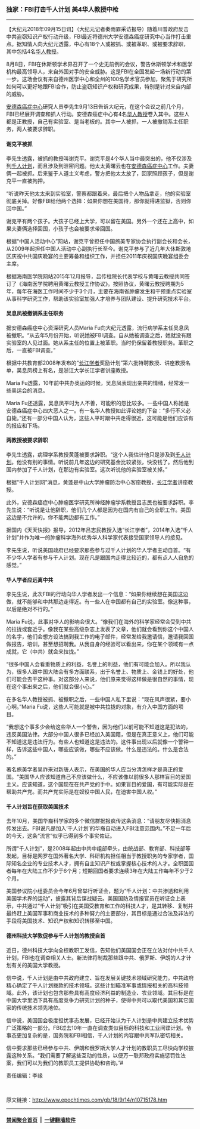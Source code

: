 ### 独家：FBI打击千人计划 美4华人教授中枪
------------------------

<p>【大纪元2018年09月15日讯】（大纪元记者秦雨霏采访报导）随着川普政府反击中共盗窃知识产权行动升级，FBI最近将德州大学安德森癌症研究中心当作打击重点。据知情人向大纪元透露，中心有18个人或被抓、或被革职、或被要求辞职，其中包括4名<a href="http://www.epochtimes.com/gb/tag/%E5%8D%8E%E4%BA%BA%E6%95%99%E6%8E%88.html">华人教授</a>。</p>
<p>8月8日，FBI在休斯顿学术界召开了一个史无前例的会议，警告休斯顿学术和医学机构最高领导人，来自外国对手的安全威胁。这是FBI在全国发起一场新行动的第一步。这场会议有来自德州医学中心和全州的100名学术官员参加，聚焦于研究所如何可以更好地跟FBI合作，防止盗窃知识产权和研究成果，特别是针对来自内部的威胁。</p>
<p><a href="http://www.epochtimes.com/gb/tag/%E5%AE%89%E5%BE%B7%E6%A3%AE%E7%99%8C%E7%97%87%E4%B8%AD%E5%BF%83.html">安德森癌症中心</a>研究人员李先生9月13日告诉大纪元，在这个会议之前几个月，FBI已经展开调查和抓人行动。安德森癌症中心有4名<a href="http://www.epochtimes.com/gb/tag/%E5%8D%8E%E4%BA%BA%E6%95%99%E6%8E%88.html">华人教授</a>卷入其中。这些人都是正教授，自己有实验室、是当老板的。其中一人被抓，一人被撤销系主任职务，两人被要求辞职。</p>
<h4><strong>谢克平被抓</strong></h4>
<p>李先生透露，被抓的教授叫谢克平。谢克平是4个华人当中最突出的，他不仅涉及到<a href="http://www.epochtimes.com/gb/tag/%E5%8D%83%E4%BA%BA%E8%AE%A1%E5%88%92.html">千人计划</a>，而且涉及到泄密问题。他太太黄曙云也在<a href="http://www.epochtimes.com/gb/tag/%E5%AE%89%E5%BE%B7%E6%A3%AE%E7%99%8C%E7%97%87%E4%B8%AD%E5%BF%83.html">安德森癌症中心</a>工作。夫妻俩一起被抓。后来鉴于人道主义考虑，警方把他太太放了，回家照顾孩子，但是谢克平一直被拘押。</p>
<p>“听说昨天他太太来到实验室，警察都跟着来，最后把个人物品拿走，他的实验室彻底关掉。好像FBI给他两个选择：如果你想在美国待，那你就得进监狱，否则你回中国。”</p>
<p>谢克平有两个孩子。大孩子已经上大学，可以留在美国。另外一个还在上高中，如果夫妻俩选择回国，小孩子也会被要求带回国。</p>
<p>根据“中国人活动中心”网站，谢克平曾担任中国旅美专家协会执行副会长和会长，从2009年起担任中国人活动中心副执行长至今。谢克平参与了近几年大休斯敦地区庆祝中共国庆晚宴的主要筹备和组织工作，并担任2011年庆祝国庆晚宴组委会主席。</p>
<p>根据海南医学院网站2015年12月报导，吕传柱院长代表学校与黄曙云教授共同签订了《海南医学院聘用黄曙云教授工作协议》。按照协议，黄曙云教授聘期为5年，每年在海医工作时间不少于3个月，主要在海南省肿瘤发生和干预重点实验室从事科学研究工作，帮助该实验室加强人才培养与团队建设、提升研究技术平台。</p>
<h4><strong>吴息凤被撤销系主任职务</strong></h4>
<p>据安德森癌症中心资深研究人员Maria Fu向大纪元透露，流行病学系主任吴息凤被撤职。“从去年5月份开始，听说她被FBI调查。自从她被调查之后，她就没有跟实验室的人见过面。她从系主任的位置上被革职。当时仍保留着教授职务。革职之后，一直被FBI调查。”</p>
<p>根据中共教育部2008年发布的“<a href="http://www.epochtimes.com/gb/tag/%E9%95%BF%E6%B1%9F%E5%AD%A6%E8%80%85.html">长江学者</a>奖励计划”第六批特聘教授、讲座教授名单，吴息凤榜上有名，是浙江大学长江学者讲座教授。</p>
<p>Maria Fu透露，10年前中共办奥运的时候，吴息凤表现出亲共的情绪，经常发一些奥运会的消息。</p>
<p>Maria Fu还透露，吴息凤平时为人不善，可能积的怨比较多。一些中国人称她是安德森癌症中心四大恶人之一。有一名华人教授如此评论她的下台：“多行不义必自毙。”还有一部分中国人认为，这些人平时跟中共走得很近，这可能是他们应该有的报应和下场。</p>
<h4><strong>两教授被要求辞职</strong></h4>
<p>李先生透露，病理学系教授黄蓬被要求辞职。“这个人我估计他只是涉及到<a href="http://www.epochtimes.com/gb/tag/%E5%8D%83%E4%BA%BA%E8%AE%A1%E5%88%92.html">千人计划</a>。他没有别的事情。听说前几年这边的研究基金比较紧张，快没钱了。然后他到国内参加了千人计划，在那边有实验室。这次听说他的实验室被关掉。”</p>
<p>根据“千人计划网”消息，黄蓬是中山大学肿瘤防治中心客座教授，<a href="http://www.epochtimes.com/gb/tag/%E9%95%BF%E6%B1%9F%E5%AD%A6%E8%80%85.html">长江学者</a>讲座教授。</p>
<p>此外，安德森癌症中心肿瘤医学研究所神经肿瘤学系教授吕志民也被要求辞职。李先生说：“听说是让他辞职，他们几个人都是因为在国内有自己的全职工作。美国这边是不允许的。你不能两边都有工作。”</p>
<p>据国内《天天快报》报导，2012年吕志民教授入选“长江学者”，2014年入选“千人计划”并作为唯一的肿瘤科学海外优秀华人科学家代表接受国家领导人的接见。</p>
<p>李先生说，听说美国政府已经要求那些参与过千人计划的华人学者主动自首。“有不少华人学者有参与千人计划。现在凡是跟国内走得比较近的，都有点人人自危的感觉。”</p>
<h4><strong>华人学者应远离中共</strong></h4>
<p>李先生说，此次FBI的行动向华人学者发出一个信息：“如果你继续想在美国这边做，就不能够和中共那边走得近。有一些人在中国都有自己的实验室。像这种事，以后是绝对不行的。”</p>
<p>Maria Fu说，此事对华人的影响会很大。“像我们在海外的科学家经常会受到中共的拉拢或套近乎。像我在某些高级杂志上发表了文章，他们就会看到你这个中国人的名字，他们会想方设法搞到我工作的电子邮件，经常发给我邀请信，邀请我回国做报告，培训，甚至想招聘我。从我自身的经验可以看出来，你在某个领域有一点成就，它（中共）就会来拉拢。”</p>
<p>“很多中国人会看重物质上的利益，名誉上的利益，他们有可能会加入。所以我认为，很多人跟中国大陆会有多方面联系，出于名誉上、物质上、金钱上的好处，他们可能会去干这种事。对这部分人来说，他们原来觉得这样做是很自然的事情，现在这个事出来之后，他们就会很小心。”</p>
<p>在多名华人教授被抓、被撤职之后，一些中国人私下里说：“现在风声很紧，要小心啊。”Maria Fu说，这些人可能就是被中共拉拢的对象，有介入中国方面的项目。</p>
<p>“我想这个事多少会给这些华人一个警告，因为他们以前可能不知道这是犯法的，违反美国法律。大部分中国人很多已经加入美国籍，但是在真正意义上，他们可能不知道这是违法行为。有些人也知道这是违法的。这件事出现以后就像一个警钟一样，告诉这些中国人，哪些应该做，哪些不应该做。什么是违法的。什么是合法的。”</p>
<p>著名旅美学者吴祚来对新唐人表示，在美国的华人应当分清怎样才是真正的爱国。“美国华人应该知道自己不应该做什么，不应该像以前很多人那样盲目的爱国主义。应该知道，这个国现在在共产党的手中。如果盲目的爱国，有可能实际是在帮助共产党。而共产党实际是在奴役中国人民，在迫害中国人权。”</p>
<h4><strong>千人计划旨在获取美国技术</strong></h4>
<p>去年10月，美国华裔科学家的多个微信群据报疯传这条消息：“请朋友尽快把消息传发出去。FBI说凡是加入‘千人计划’的华裔自动进入FBI注意范围内。”不足一年后的今天，这条“流言”似乎已得到多个事实佐证。</p>
<p>所谓“千人计划”，是2008年起由中共中组部牵头，由统战部、教育部、科技部等发起，目标是网罗在国外著名大学、科研机构担任相当于教授职务的专家学者，国际知名企业的专业技术人才，拥有自主知识产权或掌握核心技术的人才。全职回国者每年在大陆工作不少于6个月；短期回国者要求连续3年在大陆工作每年不少于2个月。</p>
<p>美国参议院小组委员会今年6月曾举行听证会，题为“千人计划：中共渗透和利用美国学术界的运动”，披露其背后谍战疑云。美国国防及情报官员在听证会上表示，中共通过“千人计划”吸引在美国受教育和工作的科技人才，是其转移、复制并最终赶上美国军事和商业技术的多种努力的主要部分，其目标是通过合法及非法的手段将美国技术、知识产权和知识转移至中国。</p>
<h4>德州科技大学敦促参与千人计划的教授自首</h4>
<p>近日，德州科技大学向全校教职工发信，告知他们美国国会正在立法对付中共千人计划，FBI也在调查相关人士。新法律将制裁那些跟中共、俄罗斯、伊朗的人才计划有关的美国大学教授。</p>
<p>信中说，千人计划是由中共政府建立、旨在发展关键技术领域研究能力。中共政府精心确定了千人计划拨款的技术领域。这些计划瞄准军事或情报相关的高科技领域。此外，该计划也包含那些具有高度经济利益的制造业、农业领域。其目标是在中国大学里洒下具有高度竞争力研究计划的种子，使得中共可以取代美国和其它国家的传统技术领先地位。</p>
<p>信中说，美国国会极度担忧事态发展，已经开始认为千人计划是中共建立技术优势广泛策略的一部分。FBI过去10年一直在调查类似目标的科技和工业间谍计划。令事态更加复杂的是，国务院和FBI相信，千人计划的内容跟中共军队密切相关。</p>
<p>信中要求那些已经参与中共、伊朗和俄罗斯大学人才计划的教职员工尽快向学校披露这种关系。“我们需要了解这些互动的性质，以便万一联邦政府实施惩罚性法案，我们可以为我们的教职员工提供协助和咨询。”#</p>
<p>责任编辑：李缘</p>
<p>&nbsp;</p>

原文链接：http://www.epochtimes.com/gb/18/9/14/n10715178.htm


------------------------
#### [禁闻聚合首页](https://github.com/gfw-breaker/banned-news/blob/master/README.md) &nbsp;|&nbsp;  [一键翻墙软件](https://github.com/gfw-breaker/nogfw/blob/master/README.md)